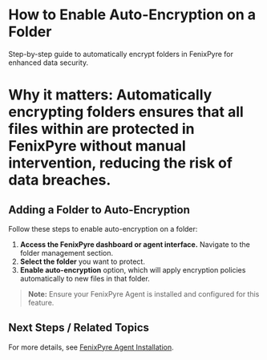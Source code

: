# How to Enable Auto-Encryption on a Folder

Step-by-step guide to automatically encrypt folders in FenixPyre for enhanced data security.


# Why it matters: Automatically encrypting folders ensures that all files within are protected in FenixPyre without manual intervention, reducing the risk of data breaches.

## Adding a Folder to Auto-Encryption

Follow these steps to enable auto-encryption on a folder:

1. **Access the FenixPyre dashboard or agent interface.** Navigate to the folder management section.
2. **Select the folder** you want to protect.
3. **Enable auto-encryption** option, which will apply encryption policies automatically to new files in that folder.

> **Note:** Ensure your FenixPyre Agent is installed and configured for this feature.

## Next Steps / Related Topics
For more details, see [FenixPyre Agent Installation](/03-setup-&-installation/install-windows-agent.md).
